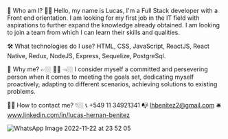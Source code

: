 🎤 Who am I?
👋🏼 Hello, my name is Lucas, I'm a Full Stack developer with a Front end orientation. I am looking for my first job in the IT field with aspirations to further expand the knowledge already obtained. I am looking to join a team from which I can learn their skills and qualities.

🛠 What technologies do I use?
HTML, CSS, JavaScript, ReactJS, React Native, Redux, NodeJS, Express, Sequelize, PostgreSql.

📌 Why me? 👉🏼 👦🏻 👈🏼
I consider myself a committed and persevering person when it comes to meeting the goals set, dedicating myself proactively, adapting to different scenarios, achieving solutions to existing problems.

🕵🏼 How to contact me? 👇🏼
📞 +549 11 34921341
📭 lhbenitez2@gmail.com
🛎️ www.linkedin.com/in/lucas-hernan-benitez

![WhatsApp Image 2022-11-22 at 23 52 05](https://user-images.githubusercontent.com/88211410/203499627-019223d1-49fd-4c64-a744-2da1dad2bb0c.jpeg)
